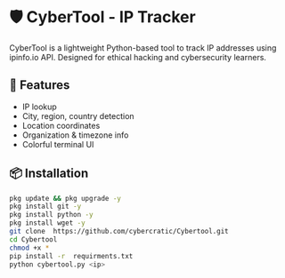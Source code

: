# 🛡️ CyberTool - IP Tracker

CyberTool is a lightweight Python-based tool to track IP addresses using ipinfo.io API. Designed for ethical hacking and cybersecurity learners.

## 🚀 Features
- IP lookup
- City, region, country detection
- Location coordinates
- Organization & timezone info
- Colorful terminal UI

## 📦 Installation

```bash
pkg update && pkg upgrade -y
pkg install git -y
pkg install python -y
pkg install wget -y
git clone  https://github.com/cybercratic/Cybertool.git
cd Cybertool
chmod +x *
pip install -r  requirments.txt
python cybertool.py <ip>

